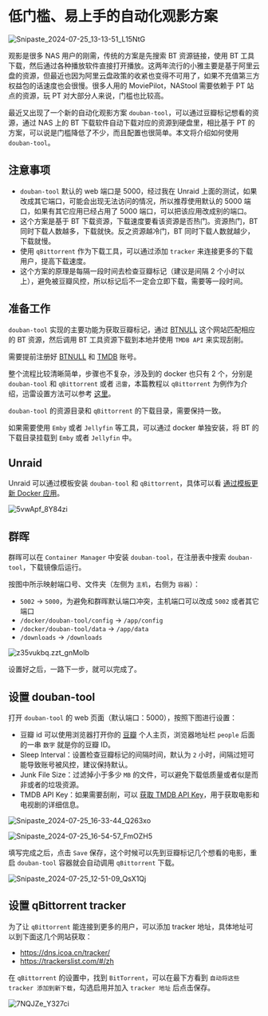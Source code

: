 # 低门槛、易上手的自动化观影方案

![Snipaste_2024-07-25_13-13-51_L15NtG](https://img-1255332810.cos.ap-chengdu.myqcloud.com/Snipaste_2024-07-25_13-13-51_L15NtG.jpg)

观影是很多 NAS 用户的刚需，传统的方案是先搜索 BT 资源链接，使用 BT 工具下载，然后通过各种播放软件直接打开播放。这两年流行的小雅主要是基于阿里云盘的资源，但最近也因为阿里云盘政策的收紧也变得不可用了，如果不充值第三方权益包的话速度也会很慢。很多人用的 MoviePilot，NAStool 需要依赖于 PT 站点的资源，玩 PT 对大部分人来说，门槛也比较高。

最近又出现了一个新的自动化观影方案 `douban-tool`，可以通过豆瓣标记想看的资源，通过 NAS 上的 BT 下载软件自动下载对应的资源到硬盘里，相比基于 PT 的方案，可以说是门槛降低了不少，而且配置也很简单。本文将介绍如何使用 `douban-tool`。

## 注意事项

- `douban-tool` 默认的 web 端口是 5000，经过我在 Unraid 上面的测试，如果改成其它端口，可能会出现无法访问的情况，所以推荐使用默认的 5000 端口，如果有其它应用已经占用了 5000 端口，可以把该应用改成别的端口。
- 这个方案是基于 BT 下载资源，下载速度要看该资源是否热门。资源热门，BT 同时下载人数越多，下载就快。反之资源越冷门，BT 同时下载人数就越少，下载就慢。
- 使用 `qBittorrent` 作为下载工具，可以通过添加 `tracker` 来连接更多的下载用户，提高下载速度。
- 这个方案的原理是每隔一段时间去检查豆瓣标记（建议是间隔 2 个小时以上），避免被豆瓣风控，所以标记后不一定会立即下载，需要等一段时间。

## 准备工作

`douban-tool` 实现的主要功能为获取豆瓣标记，通过 [BTNULL](https://www.btnull.org/) 这个网站匹配相应的 BT 资源，然后调用 BT 工具资源下载到本地并使用 `TMDB API` 来实现刮削。

需要提前注册好 [BTNULL](https://www.btnull.org/) 和 [TMDB](https://www.themoviedb.org/) 账号。

整个流程比较清晰简单，步骤也不复杂，涉及到的 docker 也只有 2 个，分别是 `douban-tool` 和 `qBittorrent` 或者 `迅雷`，本篇教程以 `qBittorrent` 为例作为介绍，迅雷设置方法可以参考 [这里](https://www.bilibili.com/read/cv35942028/?jump_opus=1)。

`douban-tool` 的资源目录和 `qBittorrent` 的下载目录，需要保持一致。

如果需要使用 `Emby` 或者 `Jellyfin` 等工具，可以通过 docker 单独安装，将 BT 的下载目录挂载到 `Emby` 或者 `Jellyfin` 中。

## Unraid

Unraid 可以通过模板安装 `douban-tool` 和 `qBittorrent`，具体可以看 [通过模板更新 Docker 应用](/unraid/unraid_docker_template.md)。

![5vwApf_8Y84zi](https://img-1255332810.cos.ap-chengdu.myqcloud.com/5vwApf_8Y84zi.png)

## 群晖

群晖可以在 `Container Manager` 中安装 `douban-tool`，在注册表中搜索 `douban-tool`，下载镜像后运行。

按图中所示映射端口号、文件夹（左侧为 `主机`，右侧为 `容器`）：
- `5002` -> `5000`，为避免和群晖默认端口冲突，主机端口可以改成 `5002` 或者其它端口
- `/docker/douban-tool/config` -> `/app/config`
- `/docker/douban-tool/data` -> `/app/data`
- `/downloads` -> `/downloads`

![z35vukbq.zzt_gnMolb](https://img-1255332810.cos.ap-chengdu.myqcloud.com/z35vukbq.zzt_gnMolb.png)

设置好之后，一路下一步，就可以完成了。

## 设置 douban-tool

打开 `douban-tool` 的 web 页面（默认端口：5000），按照下图进行设置：

- 豆瓣 id 可以使用浏览器打开你的 [豆瓣](https://www.douban.com/) 个人主页，浏览器地址栏 `people` 后面的一串 `数字` 就是你的豆瓣 ID。
- Sleep Interval：设置检查豆瓣标记的间隔时间，默认为 `2` 小时，间隔过短可能导致账号被风控，建议保持默认。
- Junk File Size：过滤掉小于多少 `MB` 的文件，可以避免下载低质量或者似是而非或者的垃圾资源。
- TMDB API Key：如果需要刮削，可以 [获取 TMDB API Key](https://www.themoviedb.org/settings/api)，用于获取电影和电视剧的详细信息。

![Snipaste_2024-07-25_16-33-44_Q263xo](https://img-1255332810.cos.ap-chengdu.myqcloud.com/Snipaste_2024-07-25_16-33-44_Q263xo.png)

![Snipaste_2024-07-25_16-54-57_FmOZH5](https://img-1255332810.cos.ap-chengdu.myqcloud.com/Snipaste_2024-07-25_16-54-57_FmOZH5.png)

填写完成之后，点击 `Save` 保存，这个时候可以先到豆瓣标记几个想看的电影，重启 `douban-tool` 容器就会自动调用 `qBittorrent` 下载。

![Snipaste_2024-07-25_12-51-09_QsX1Qj](https://img-1255332810.cos.ap-chengdu.myqcloud.com/Snipaste_2024-07-25_12-51-09_QsX1Qj.png)

## 设置 qBittorrent tracker

为了让 `qBittorrent` 能连接到更多的用户，可以添加 tracker 地址，具体地址可以到下面这几个网站获取：

- https://dns.icoa.cn/tracker/
- https://trackerslist.com/#/zh

在 `qBittorrent` 的设置中，找到 `BitTorrent`，可以在最下方看到 `自动将这些 tracker 添加到新下载`，勾选启用并加入 `tracker 地址` 后点击保存。

![7NQJZe_Y327ci](https://img-1255332810.cos.ap-chengdu.myqcloud.com/7NQJZe_Y327ci.png)


